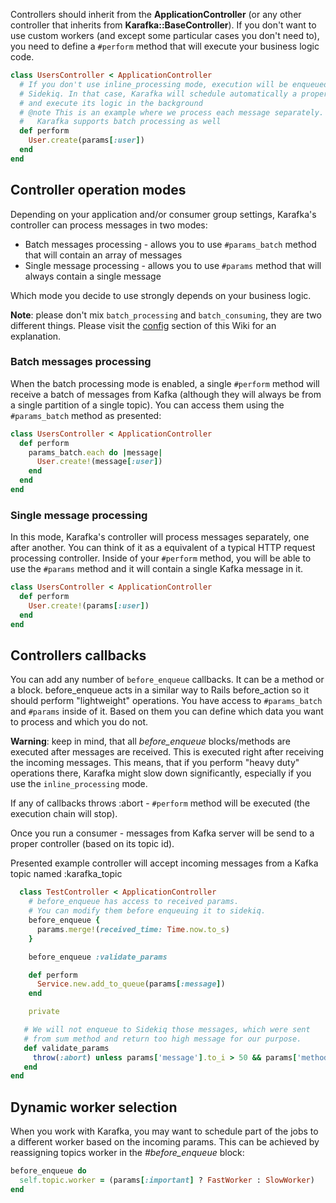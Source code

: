 Controllers should inherit from the **ApplicationController** (or any other controller that inherits from **Karafka::BaseController**). If you don't want to use custom workers (and except some particular cases you don't need to), you need to define a ```#perform``` method that will execute your business logic code.

```ruby
class UsersController < ApplicationController
  # If you don't use inline_processing mode, execution will be enqueued in
  # Sidekiq. In that case, Karafka will schedule automatically a proper job
  # and execute its logic in the background
  # @note This is an example where we process each message separately.
  #   Karafka supports batch processing as well
  def perform
    User.create(params[:user])
  end
end
```

## Controller operation modes

Depending on your application and/or consumer group settings, Karafka's controller can process messages in two modes:

* Batch messages processing - allows you to use ```#params_batch``` method that will contain an array of messages
* Single message processing - allows you to use ```#params``` method that will always contain a single message

Which mode you decide to use strongly depends on your business logic.

**Note**: please don't mix ```batch_processing``` and ```batch_consuming```, they are two different things. Please visit the [config](https://github.com/karafka/karafka/wiki/Setup) section of this Wiki for an explanation.

### Batch messages processing

When the batch processing mode is enabled, a single ```#perform``` method will receive a batch of messages from Kafka (although they will always be from a single partition of a single topic). You can access them using the ```#params_batch``` method as presented:

```ruby
class UsersController < ApplicationController
  def perform
    params_batch.each do |message|
      User.create!(message[:user])
    end
  end
end
```

### Single message processing

In this mode, Karafka's controller will process messages separately, one after another. You can think of it as a equivalent of a typical HTTP request processing controller. Inside of your ```#perform``` method, you will be able to use the ```#params``` method and it will contain a single Kafka message in it.

```ruby
class UsersController < ApplicationController
  def perform
    User.create!(params[:user])
  end
end
```

## Controllers callbacks

You can add any number of ```before_enqueue``` callbacks. It can be a method or a block.
before_enqueue acts in a similar way to Rails before_action so it should perform "lightweight" operations. You have access to ```#params_batch``` and ```#params``` inside of it. Based on them you can define which data you want to process and which you do not.

**Warning**: keep in mind, that all *before_enqueue* blocks/methods are executed after messages are received. This is executed right after receiving the incoming messages. This means, that if you perform "heavy duty" operations there, Karafka might slow down significantly, especially if you use the ```inline_processing``` mode.

If any of callbacks throws :abort - ```#perform``` method will be executed (the execution chain will stop).

Once you run a consumer - messages from Kafka server will be send to a proper controller (based on its topic id).

Presented example controller will accept incoming messages from a Kafka topic named :karafka_topic

```ruby
  class TestController < ApplicationController
    # before_enqueue has access to received params.
    # You can modify them before enqueuing it to sidekiq.
    before_enqueue {
      params.merge!(received_time: Time.now.to_s)
    }

    before_enqueue :validate_params

    def perform
      Service.new.add_to_queue(params[:message])
    end

    private

   # We will not enqueue to Sidekiq those messages, which were sent
   # from sum method and return too high message for our purpose.
   def validate_params
     throw(:abort) unless params['message'].to_i > 50 && params['method'] != 'sum'
   end
end
```

## Dynamic worker selection

When you work with Karafka, you may want to schedule part of the jobs to a different worker based on the incoming params. This can be achieved by reassigning topics worker in the *#before_enqueue* block:

```ruby
before_enqueue do
  self.topic.worker = (params[:important] ? FastWorker : SlowWorker)
end
```
